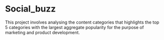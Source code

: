 # Social_buzz
This project involves analysing the content categories that highlights the top 5 categories with the largest aggregate popularity for the purpose of marketing and product development.
